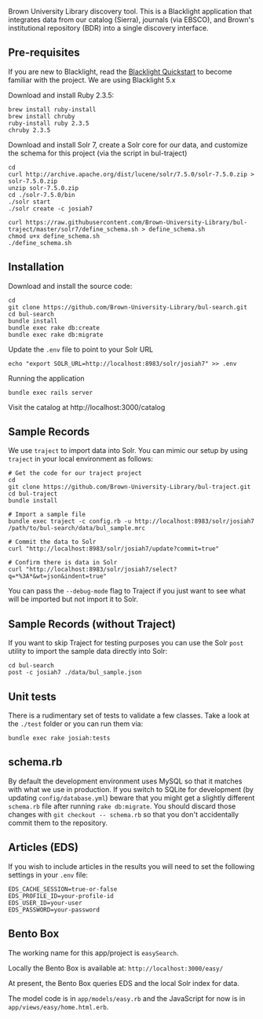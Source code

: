 Brown University Library discovery tool. This is a Blacklight application that integrates data from our catalog (Sierra), journals (via EBSCO), and Brown's institutional repository (BDR) into a single discovery interface.


## Pre-requisites
If you are new to Blacklight, read the [Blacklight Quickstart](https://github.com/projectblacklight/blacklight/wiki/Quickstart) to become familiar with the project. We are using Blacklight 5.x

Download and install Ruby 2.3.5:
```
brew install ruby-install
brew install chruby
ruby-install ruby 2.3.5
chruby 2.3.5
```

Download and install Solr 7, create a Solr core for our data, and customize the schema for this project (via the script in bul-traject)
```
cd
curl http://archive.apache.org/dist/lucene/solr/7.5.0/solr-7.5.0.zip > solr-7.5.0.zip
unzip solr-7.5.0.zip
cd ./solr-7.5.0/bin
./solr start
./solr create -c josiah7

curl https://raw.githubusercontent.com/Brown-University-Library/bul-traject/master/solr7/define_schema.sh > define_schema.sh
chmod u+x define_schema.sh
./define_schema.sh
```


## Installation

Download and install the source code:
```
cd
git clone https://github.com/Brown-University-Library/bul-search.git
cd bul-search
bundle install
bundle exec rake db:create
bundle exec rake db:migrate
```

Update the `.env` file to point to your Solr URL
```
echo "export SOLR_URL=http://localhost:8983/solr/josiah7" >> .env
```

Running the application
```
bundle exec rails server
```

Visit the catalog at http://localhost:3000/catalog


## Sample Records
We use `traject` to import data into Solr. You can mimic our setup by using `traject` in your local environment as follows:

```
# Get the code for our traject project
cd
git clone https://github.com/Brown-University-Library/bul-traject.git
cd bul-traject
bundle install

# Import a sample file
bundle exec traject -c config.rb -u http://localhost:8983/solr/josiah7 /path/to/bul-search/data/bul_sample.mrc

# Commit the data to Solr
curl "http://localhost:8983/solr/josiah7/update?commit=true"

# Confirm there is data in Solr
curl "http://localhost:8983/solr/josiah7/select?q=*%3A*&wt=json&indent=true"
```

You can pass the `--debug-mode` flag to Traject if you just want to see what will be imported but not import it to Solr.


## Sample Records (without Traject)
If you want to skip Traject for testing purposes you can use the Solr `post` utility to import the sample data directly into Solr:

```
cd bul-search
post -c josiah7 ./data/bul_sample.json
```


## Unit tests
There is a rudimentary set of tests to validate a few classes. Take a look at the `./test` folder or you can run them via:

```
bundle exec rake josiah:tests
```


## schema.rb
By default the development environment uses MySQL so that it matches with what
we use in production. If you switch to SQLite for development (by updating
`config/database.yml`) beware that you might get a slightly different
`schema.rb` file after running `rake db:migrate`. You should discard those
changes  with `git checkout -- schema.rb` so that you don't accidentally
commit them to the repository.


## Articles (EDS)
If you wish to include articles in the results you will need to set the following settings in your `.env` file:

```
EDS_CACHE_SESSION=true-or-false
EDS_PROFILE_ID=your-profile-id
EDS_USER_ID=your-user
EDS_PASSWORD=your-password
```


## Bento Box
The working name for this app/project is `easySearch`.

Locally the Bento Box is available at: `http://localhost:3000/easy/`

At present, the Bento Box queries EDS and the local Solr index for data.

The model code is in `app/models/easy.rb` and the JavaScript for now is in `app/views/easy/home.html.erb`.
